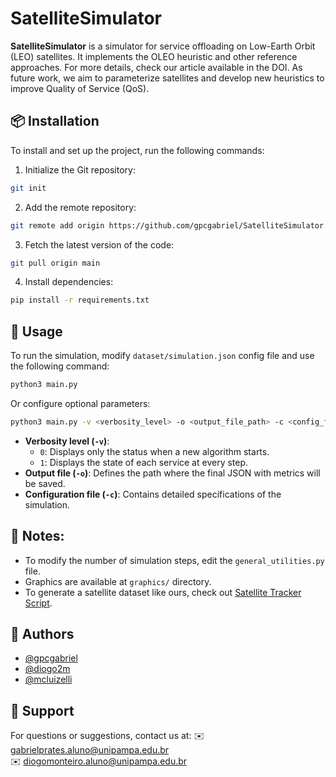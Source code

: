 # SatelliteSimulator

**SatelliteSimulator** is a simulator for service offloading on Low-Earth Orbit (LEO) satellites. It implements the OLEO heuristic and other reference approaches. For more details, check our article available in the DOI. As future work, we aim to parameterize satellites and develop new heuristics to improve Quality of Service (QoS).

## 📦 Installation
To install and set up the project, run the following commands:

1. Initialize the Git repository:
```bash
git init
```

2. Add the remote repository:
```bash
git remote add origin https://github.com/gpcgabriel/SatelliteSimulator.git
```

3. Fetch the latest version of the code:
```bash
git pull origin main
```

4. Install dependencies:
```bash
pip install -r requirements.txt
```

## 🚀 Usage
To run the simulation, modify `dataset/simulation.json` config file and use the following command:
```bash
python3 main.py
```

Or configure optional parameters:
```bash
python3 main.py -v <verbosity_level> -o <output_file_path> -c <config_file_path>
```

- **Verbosity level (`-v`)**:
  - `0`: Displays only the status when a new algorithm starts.
  - `1`: Displays the state of each service at every step.
- **Output file (`-o`)**: Defines the path where the final JSON with metrics will be saved. 
- **Configuration file (`-c`)**: Contains detailed specifications of the simulation.

## 🚨 Notes:
- To modify the number of simulation steps, edit the `general_utilities.py` file.
- Graphics are available at `graphics/` directory.
- To generate a satellite dataset like ours, check out [Satellite Tracker Script](./SatelliteTrackerScript/).

## 👥 Authors
- [@gpcgabriel](https://www.github.com/gpcgabriel)
- [@diogo2m](https://www.github.com/diogo2m)
- [@mcluizelli](https://www.github.com/mcluizelli)

## 📩 Support

For questions or suggestions, contact us at:
✉️ gabrielprates.aluno@unipampa.edu.br  
✉️ diogomonteiro.aluno@unipampa.edu.br


